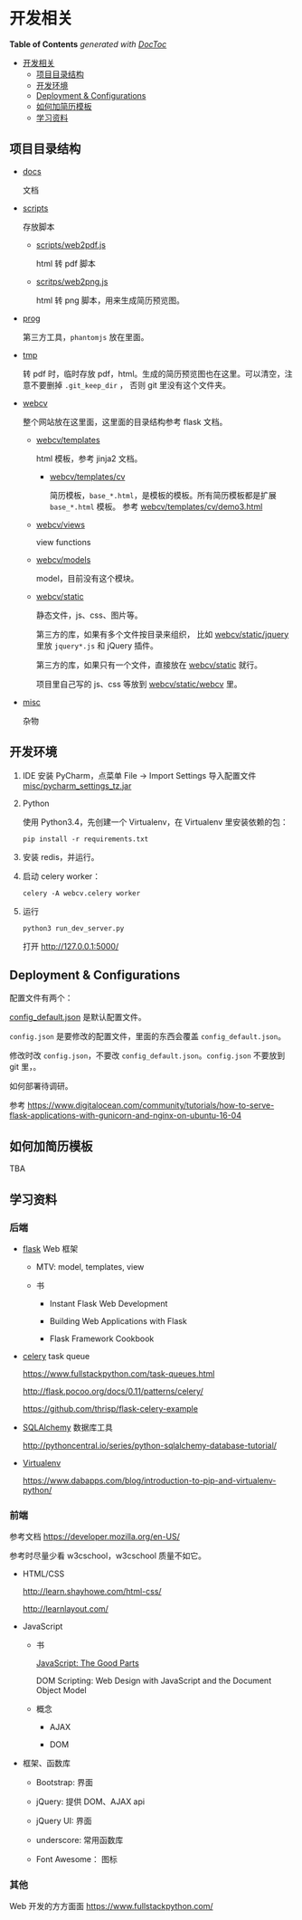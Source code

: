 # 开发相关

**Table of Contents**  *generated with [DocToc](http://doctoc.herokuapp.com/)*

- [开发相关](#开发相关)
	- [项目目录结构](#项目目录结构)
	- [开发环境](#开发环境)
	- [Deployment & Configurations](#Deployment-&-Configurations)
	- [如何加简历模板](#如何加简历模板)
	- [学习资料](#学习资料)

## 项目目录结构

-   [docs](../docs)

    文档

-   [scripts](../scripts)

    存放脚本

    -   [scripts/web2pdf.js](../scripts/web2pdf.js)

        html 转 pdf 脚本
        
    -   [scritps/web2png.js](../scripts/web2png.js)
    
        html 转 png 脚本，用来生成简历预览图。

-   [prog](../prog)

    第三方工具，`phantomjs` 放在里面。
    
-   [tmp](../tmp)

    转 pdf 时，临时存放 pdf，html。生成的简历预览图也在这里。可以清空，注意不要删掉 `.git_keep_dir` ，
    否则 git 里没有这个文件夹。
    
-   [webcv](../webcv)

    整个网站放在这里面，这里面的目录结构参考 flask 文档。
        
    -   [webcv/templates](../webcv/templates)
    
        html 模板，参考 jinja2 文档。
        
        -   [webcv/templates/cv](../webcv/templates/cv)
        
            简历模板，`base_*.html`，是模板的模板。所有简历模板都是扩展 `base_*.html` 模板。
            参考 [webcv/templates/cv/demo3.html](../webcv/templates/cv/demo3.html)
        
    -   [webcv/views](../webcv/views)
    
        view functions
    
    -   [webcv/models](../webcv/models)
    
        model，目前没有这个模块。
        
    -   [webcv/static](../webcv/static)
    
        静态文件，js、css、图片等。
        
        第三方的库，如果有多个文件按目录来组织，
        比如 [webcv/static/jquery](../webcv/static/jquery) 里放 `jquery*.js` 和 jQuery 插件。
        
        第三方的库，如果只有一个文件，直接放在 [webcv/static](../webcv/static) 就行。
        
        项目里自己写的 js、css 等放到 [webcv/static/webcv](../webcv/static/webcv) 里。

-   [misc](../misc)

    杂物

## 开发环境

1.  IDE
    安装 PyCharm，点菜单 File -> Import Settings
    导入配置文件 [misc/pycharm_settings_tz.jar](../misc/pycharm_settings_tz.jar)

2.  Python

    使用 Python3.4，先创建一个 Virtualenv，在 Virtualenv 里安装依赖的包：
    
    `pip install -r requirements.txt`
    
3.  安装 redis，并运行。

4.  启动 celery worker：

    `celery -A webcv.celery worker`

5.  运行

    `python3 run_dev_server.py`
    
    打开 http://127.0.0.1:5000/

## Deployment & Configurations

配置文件有两个：

[config_default.json](../config_default.json) 是默认配置文件。

`config.json` 是要修改的配置文件，里面的东西会覆盖 `config_default.json`。

修改时改 `config.json`，不要改 `config_default.json`。`config.json` 不要放到 git 里，。

如何部署待调研。

参考 <https://www.digitalocean.com/community/tutorials/how-to-serve-flask-applications-with-gunicorn-and-nginx-on-ubuntu-16-04>

## 如何加简历模板

TBA

## 学习资料

### 后端

-   [flask](http://flask.pocoo.org/) Web 框架

    -   MTV: model, templates, view

    -   书
    
        - Instant Flask Web Development
    
        - Building Web Applications with Flask
        
        - Flask Framework Cookbook

-   [celery](http://www.celeryproject.org/) task queue

    <https://www.fullstackpython.com/task-queues.html>
    
    <http://flask.pocoo.org/docs/0.11/patterns/celery/>
    
    <https://github.com/thrisp/flask-celery-example>
    
-   [SQLAlchemy](http://www.sqlalchemy.org/) 数据库工具

    <http://pythoncentral.io/series/python-sqlalchemy-database-tutorial/>

-   [Virtualenv](https://virtualenv.pypa.io/)

    <https://www.dabapps.com/blog/introduction-to-pip-and-virtualenv-python/>

### 前端

参考文档 <https://developer.mozilla.org/en-US/>

参考时尽量少看 w3cschool，w3cschool 质量不如它。

-   HTML/CSS

    <http://learn.shayhowe.com/html-css/>

    <http://learnlayout.com/>

-   JavaScript

    -   书
    
        [JavaScript: The Good Parts](http://bdcampbell.net/javascript/book/javascript_the_good_parts.pdf)
        
        DOM Scripting: Web Design with JavaScript and the Document Object Model
        
    -   概念
    
        -   AJAX
        
        -   DOM

-   框架、函数库

    -   Bootstrap: 界面
    
    -   jQuery: 提供 DOM、AJAX api
    
    -   jQuery UI: 界面
    
    -   underscore: 常用函数库
    
    -   Font Awesome： 图标

### 其他

Web 开发的方方面面 <https://www.fullstackpython.com/>

